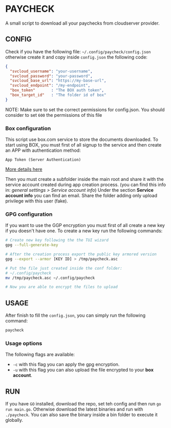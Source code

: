 # PAYCHECK

A small script to download all your paychecks from cloudserver provider.

## CONFIG
Check if you have the following file: `~/.config/paycheck/config.json`
otherwise create it and copy inside `config.json` the following code:
```json
{
  "svcloud_username": "your-username",
  "svcloud_password": "your-password",
  "svcloud_base_url": "https://my-base-url",
  "svcloud_endpoint": "/my-endpoint",
  "box_token"       : "The BOX auth token",
  "box_target_id"   : "The folder id of box"
}
```
NOTE:
Make sure to set the correct permissions for config.json. You
should consider to set `600` the permissions of this file

### Box configuration
This script use box.com service to store the documents downloaded.
To start using BOX, you must first of all signup to the service and then create an APP with
authentication method: 
```
App Token (Server Authentication)
```
[More details here](https://developer.box.com/guides/authentication/app-token/)

Then you must create a subfolder inside the main root and share it with the service account created
during app creation process. (you can find this info in: *general settings > Service account info*)
Under the section **Service account info** you can find an email. Share the folder adding only upload 
privilege with this user (fake).

### GPG configuration
If you want to use the GGP encryption you must first of all create a new key if you
doesn't have one. To create a new key run the following commands:
```bash
# Create new key following the the TUI wizard
gpg --full-generate-key

# After the creation process export the public key armored version
gpg --export --armor [KEY ID] > /tmp/paycheck.asc

# Put the file just created inside the conf folder:
# ~/.config/paycheck
mv /tmp/paycheck.asc ~/.config/paycheck

# Now you are able to encrypt the files to upload
```

## USAGE
After finish to fill the `config.json`, you can simply run the following command:
```bash
paycheck
```

### Usage options
The following flags are available:
- `-c` with this flag you can apply the gpg encryption.
- `-u` with this flag you can also upload the file encrypted to your **box account**.


## RUN
If you have `GO` installed, download the repo, set teh config and then run `go run main.go`.
Otherwise download the latest binaries and run with `./paycheck`.
You can also save the binary inside a bin folder to execute it globally.

